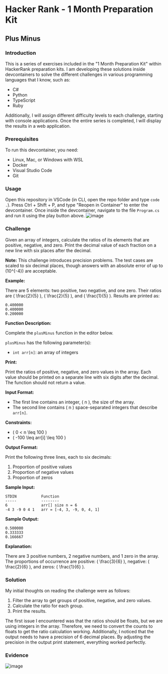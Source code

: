 # Hacker Rank - 1 Month Preparation Kit
## Plus Minus

### Introduction

This is a series of exercises included in the "1 Month Preparation Kit" within HackerRank preparation kits. I am developing these solutions inside devcontainers to solve the different challenges in various programming languages that I know, such as:
- C#
- Python
- TypeScript
- Ruby

Additionally, I will assign different difficulty levels to each challenge, starting with console applications. Once the entire series is completed, I will display the results in a web application.

### Prerequisites

To run this devcontainer, you need:
- Linux, Mac, or Windows with WSL
- Docker
- Visual Studio Code
- Git

### Usage

Open this repository in VSCode (in CLI, open the repo folder and type `code .`). Press Ctrl + Shift + P, and type "Reopen in Container" to enter the devcontainer. Once inside the devcontainer, navigate to the file `Program.cs` and run it using the play button above.
![image](https://github.com/user-attachments/assets/be3f28fa-b04f-4515-b8b9-5c9be0158cd6)


### Challenge

Given an array of integers, calculate the ratios of its elements that are positive, negative, and zero. Print the decimal value of each fraction on a new line with six places after the decimal.

**Note:** This challenge introduces precision problems. The test cases are scaled to six decimal places, though answers with an absolute error of up to \(10^{-4}\) are acceptable.

**Example:**

There are 5 elements: two positive, two negative, and one zero. Their ratios are \( \frac{2}{5} \), \( \frac{2}{5} \), and \( \frac{1}{5} \). Results are printed as:

```
0.400000
0.400000
0.200000
```

**Function Description:**

Complete the `plusMinus` function in the editor below.

`plusMinus` has the following parameter(s):

- `int arr[n]`: an array of integers

**Print:**

Print the ratios of positive, negative, and zero values in the array. Each value should be printed on a separate line with six digits after the decimal. The function should not return a value.

**Input Format:**

- The first line contains an integer, \( n \), the size of the array.
- The second line contains \( n \) space-separated integers that describe `arr[n]`.

**Constraints:**

- \( 0 < n \leq 100 \)
- \( -100 \leq arr[i] \leq 100 \)

**Output Format:**

Print the following three lines, each to six decimals:

1. Proportion of positive values
2. Proportion of negative values
3. Proportion of zeros

**Sample Input:**

```
STDIN           Function
-----           --------
6               arr[] size n = 6
-4 3 -9 0 4 1   arr = [-4, 3, -9, 0, 4, 1]
```

**Sample Output:**

```
0.500000
0.333333
0.166667
```

**Explanation:**

There are 3 positive numbers, 2 negative numbers, and 1 zero in the array. The proportions of occurrence are positive: \( \frac{3}{6} \), negative: \( \frac{2}{6} \), and zeros: \( \frac{1}{6} \).

### Solution

My initial thoughts on reading the challenge were as follows:
1. Filter the array to get groups of positive, negative, and zero values.
2. Calculate the ratio for each group.
3. Print the results.

The first issue I encountered was that the ratios should be floats, but we are using integers in the array. Therefore, we need to convert the counts to floats to get the ratio calculation working. Additionally, I noticed that the output needs to have a precision of 6 decimal places. By adjusting the precision in the output print statement, everything worked perfectly.

### Evidence
![image](https://github.com/user-attachments/assets/7ee5fb42-0f8a-4dd7-99ed-41399f963c9d)
